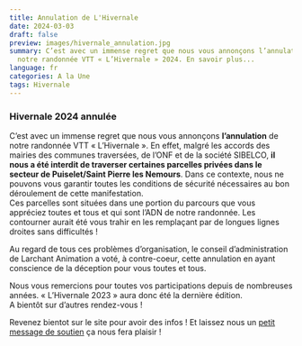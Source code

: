 ```yaml
---
title: Annulation de L'Hivernale
date: 2024-03-03
draft: false
preview: images/hivernale_annulation.jpg
summary: C’est avec un immense regret que nous vous annonçons l’annulation de
  notre randonnée VTT « L’Hivernale » 2024. En savoir plus...
language: fr
categories: A la Une
tags: Hivernale
---
```


### Hivernale 2024 annulée

C’est avec un immense regret que nous vous annonçons **l’annulation** de notre randonnée VTT « L’Hivernale ».
En effet, malgré les accords des mairies des communes traversées, de l’ONF et de la société SIBELCO, **il nous a été interdit de traverser certaines parcelles privées dans le secteur de Puiselet/Saint Pierre les Nemours**. Dans ce contexte, nous ne pouvons vous garantir toutes les conditions de sécurité nécessaires au bon déroulement de cette manifestation.  
Ces parcelles sont situées dans une portion du parcours que vous appréciez toutes et tous et qui sont l’ADN de notre randonnée. Les contourner aurait été vous trahir en les remplaçant par de longues lignes droites sans difficultés !  

Au regard de tous ces problèmes d’organisation, le conseil d’administration de Larchant Animation a voté, à contre-coeur, cette annulation en ayant conscience de la déception pour vous toutes et tous.   

Nous vous remercions pour toutes vos participations depuis de nombreuses années.
« L’Hivernale 2023 » aura donc été la dernière édition.  
A bientôt sur d’autres rendez-vous !


Revenez bientot sur le site pour avoir des infos ! Et laissez nous un [petit message de soutien](/contact) ça nous fera plaisir !
